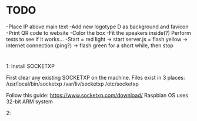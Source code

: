 # TODO
-Place IP above main text
-Add new logotype D as background and favicon
-Print QR code to website
-Color the box
-Fit the speakers inside(?) Perform tests to see if it works...
-Start = red light -> start server.js = flash yellow -> internet connection (ping?) -> flash green for a short while, then stop
#

1: Install SOCKETXP

First clear any existing SOCKETXP on the machine. Files exist in 3 places:
/usr/local/bin/socketxp
/var/liv/socketxp
/etc/socketxp

Follow this guide:
https://www.socketxp.com/download/
Raspbian OS uses 32-bit ARM system

2: 